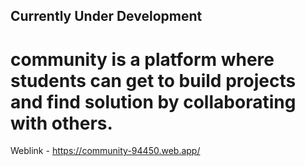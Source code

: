 ## Currently Under Development

# community is a platform where students can get to build projects and find solution by collaborating with others.

Weblink - https://community-94450.web.app/
